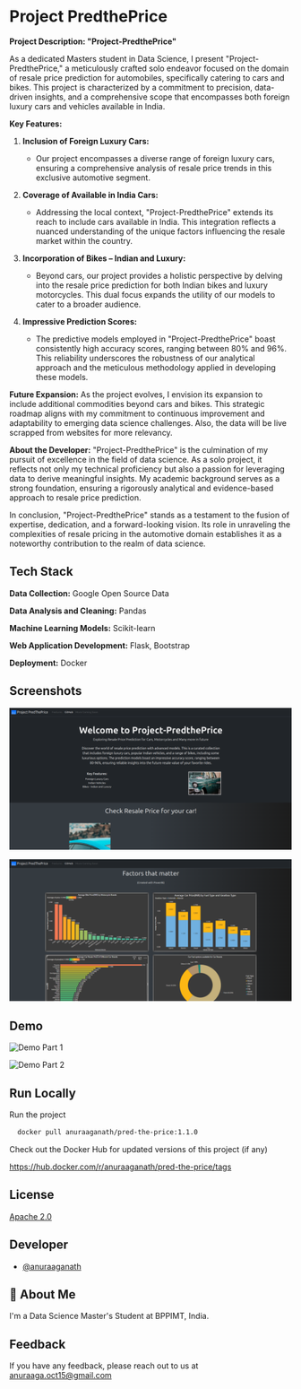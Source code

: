 
# Project PredthePrice

**Project Description: "Project-PredthePrice"**

As a dedicated Masters student in Data Science, I present "Project-PredthePrice," a meticulously crafted solo endeavor focused on the domain of resale price prediction for automobiles, specifically catering to cars and bikes. This project is characterized by a commitment to precision, data-driven insights, and a comprehensive scope that encompasses both foreign luxury cars and vehicles available in India.

**Key Features:**

1. **Inclusion of Foreign Luxury Cars:**
   - Our project encompasses a diverse range of foreign luxury cars, ensuring a comprehensive analysis of resale price trends in this exclusive automotive segment.

2. **Coverage of Available in India Cars:**
   - Addressing the local context, "Project-PredthePrice" extends its reach to include cars available in India. This integration reflects a nuanced understanding of the unique factors influencing the resale market within the country.

3. **Incorporation of Bikes – Indian and Luxury:**
   - Beyond cars, our project provides a holistic perspective by delving into the resale price prediction for both Indian bikes and luxury motorcycles. This dual focus expands the utility of our models to cater to a broader audience.

4. **Impressive Prediction Scores:**
   - The predictive models employed in "Project-PredthePrice" boast consistently high accuracy scores, ranging between 80% and 96%. This reliability underscores the robustness of our analytical approach and the meticulous methodology applied in developing these models.

**Future Expansion:**
As the project evolves, I envision its expansion to include additional commodities beyond cars and bikes. This strategic roadmap aligns with my commitment to continuous improvement and adaptability to emerging data science challenges. Also, the data will be live scrapped from websites for more relevancy.

**About the Developer:**
"Project-PredthePrice" is the culmination of my pursuit of excellence in the field of data science. As a solo project, it reflects not only my technical proficiency but also a passion for leveraging data to derive meaningful insights. My academic background serves as a strong foundation, ensuring a rigorously analytical and evidence-based approach to resale price prediction.

In conclusion, "Project-PredthePrice" stands as a testament to the fusion of expertise, dedication, and a forward-looking vision. Its role in unraveling the complexities of resale pricing in the automotive domain establishes it as a noteworthy contribution to the realm of data science.

## Tech Stack

**Data Collection:** Google Open Source Data

**Data Analysis and Cleaning:** Pandas

**Machine Learning Models:** Scikit-learn

**Web Application Development:** Flask, Bootstrap

**Deployment:** Docker
## Screenshots

![App Screenshot 1](https://github.com/AnuraagaNath/Project-PredthePrice/blob/main/docker/static/img/Screenshot%20from%202023-12-23%2019-17-45.png?raw=true)

![App Screenshot 2](https://github.com/AnuraagaNath/Project-PredthePrice/blob/main/docker/static/img/Screenshot%20from%202023-12-23%2019-18-10.png?raw=true)


## Demo

![Demo Part 1](https://github.com/AnuraagaNath/Project-PredthePrice/assets/114306656/b3c8cd0c-be67-465c-b9f0-6c610b81f171)


![Demo Part 2](https://github.com/AnuraagaNath/Project-PredthePrice/assets/114306656/e9476e06-0e44-4ae4-922a-51b99f24841f)

## Run Locally

Run the project

```bash
  docker pull anuraaganath/pred-the-price:1.1.0
```

Check out the Docker Hub for updated versions of this project (if any)

https://hub.docker.com/r/anuraaganath/pred-the-price/tags



## License

[Apache 2.0](https://choosealicense.com/licenses/apache-2.0/)


## Developer

- [@anuraaganath](https://www.github.com/anuraaganath)


## 🚀 About Me
I'm a Data Science Master's Student at BPPIMT, India.


## Feedback

If you have any feedback, please reach out to us at anuraaga.oct15@gmail.com

